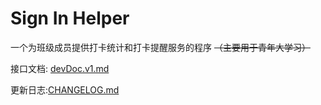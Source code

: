 # Sign In Helper



一个为班级成员提供打卡统计和打卡提醒服务的程序 ~~（主要用于青年大学习）~~ 



接口文档: [devDoc.v1.md](/docs/devDoc.v1.md)

更新日志:[CHANGELOG.md](CHANGELOG.md)

